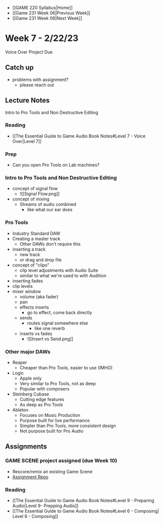 - [[GAME 220 Syllabus|Home]]
- [[Game 231 Week 06|Previous Week]]
- [[Game 231 Week 08|Next Week]]

# Week 7 - 2/22/23
Voice Over Project Due

## Catch up
- problems with assignment?
	- please reach out

## Lecture Notes
Intro to Pro Tools and Non Destructive Editing

 ### Reading 
- [[The Essential Guide to Game Audio Book Notes#Level 7 - Voice Over|Level 7]]

### Prep
- Can you open Pro Tools on Lab machines?

### Intro to Pro Tools and Non Destructive Editing
- concept of signal flow
	- ![[Signal Flow.png]]
- concept of mixing
	- Streams of audio combined
		- like what our ear does

### Pro Tools
- Industry Standard DAW
- Creating a master track
	- Other DAWs don't require this
- inserting a track
	- new track
	- or drag and drop file
- concept of "clips"
	- clip level adjustments with Audio Suite
	- similar to what we're used to with Audition
- inserting fades
- clip levels
- mixer window
	- volume (aka fader)
	- pan
	- effects inserts
		- go to effect, come back directly
	- sends
		- routes signal somewhere else
			- like one reverb
	- inserts vs fades
		- ![[Insert vs Send.png]]
		
### Other major DAWs
- Reaper 
	- Cheaper than Pro Tools, easier to use (IMHO)
- Logic
	- Apple only
	- Very similar to Pro Tools, not as deep
	- Popular with composers
- Steinberg Cubase
	- Cutting edge features
	- As deep as Pro Tools
- Ableton
	- Focuses on Music Production
	- Purpose built for live performance
	- Simpler than Pro Tools, more consistent design
	- Not purpose built for Pro Audio
	
## Assignments
### GAME SCENE project assigned (due Week 10)
- Rescore/remix an existing Game Scene
- [Assignment Repo](https://github.com/APUGames/Game-220-Project-1)

### Reading
- [[The Essential Guide to Game Audio Book Notes#Level 9 - Preparing Audio|Level 9- Prepping Audio]]
- [[The Essential Guide to Game Audio Book Notes#Level 6 - Composing| Level 6 - Composing]]